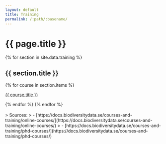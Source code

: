 ```yaml
---
layout: default
title: Training
permalink: /:path/:basename/
---
```

# {{ page.title }}

<div>
{% for section in site.data.training %}
  <h2>{{ section.title }}</h2>
  {% for course in section.items %}
    <article class="mb-2">
      <p>
        <a class="font-medium" href="{{ course.link }}">{{ course.title }}</a>
      </p>
    </article>
  {% endfor %}
{% endfor %}
</div>

<br>
> Sources:
> - [https://docs.biodiversitydata.se/courses-and-training/online-courses/](https://docs.biodiversitydata.se/courses-and-training/online-courses/)
> - [https://docs.biodiversitydata.se/courses-and-training/phd-courses/](https://docs.biodiversitydata.se/courses-and-training/phd-courses/)
